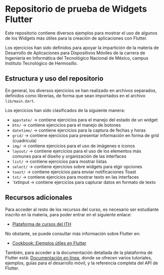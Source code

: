 # Repositorio de prueba de Widgets Flutter

Este repositorio contiene diversos ejemplos para mostrar el uso de algunos de los
Widgets más útiles para la creación de aplicaciones con Flutter.

Los ejercicios han sido definidos para apoyar la impartición de la matería de
Desarrollo de Aplicaciones para Dispositivos Móviles de la carrera de Ingeniería en Informática
del Tecnológico Nacional de México, campus Instituto Tecnológico de Hermosillo.

## Estructura y uso del repositorio

En general, los diversos ejercicios se han realizado en archivos separados, definidos como librerías,
de forma que sean importados en el archivo `lib/main.dart`.

Los ejercicios han sido clasificados de la siguiente manera:
* `appstate/` -> contiene ejercicios para el manejo del estado de un widget
* `btn/` -> contiene ejercicios para el manejo de botones
* `datetime/` -> contiene ejercicios para la captura de fechas y horas
* `grid/` -> contiene ejercicios para presentar información en forma de grid (cuadrícula)
* `img/` -> contiene ejercicios para el uso de imágenes e íconos
* `layout/` -> contiene ejercicios para el uso de los elementos más comunes para el diseño y organización de las interfaces
* `list/` -> contiene ejercicios para mostrar listas
* `select/` -> contiene ejercicios sobre widgets para elgir opciones
* `toast/` -> contiene ejercicios para enviar notificaciones Toast
* `txt/` -> contiene ejercicios para mostrar texto en las interfaces
* `txtinput -> contiene ejercicios para capturar datos en formato de texto

## Recursos adicionales
Para acceder al resto de los recursos del curso, es necesario ser estudiante inscrito en la materia,
para poder entrar en el siguiente enlace:

- [Plataforma de cursos del ITH](http://cursos.hermosillo.tecnm.mx/course/view.php?id=48)

No obstante, se puede consultar más información sobre Flutter en:
- [Cookbook: Ejemplos útiles en Flutter](https://docs.flutter.dev/cookbook)

También, para acceder a la documentación detallada de la plataforma de Flutter está:
[Documentación en línea](https://docs.flutter.dev/), donde se ofrecen varios tutoriales,
ejemplos, guías para el desarrollo móvil, y la referencia completa del API de Flutter.
